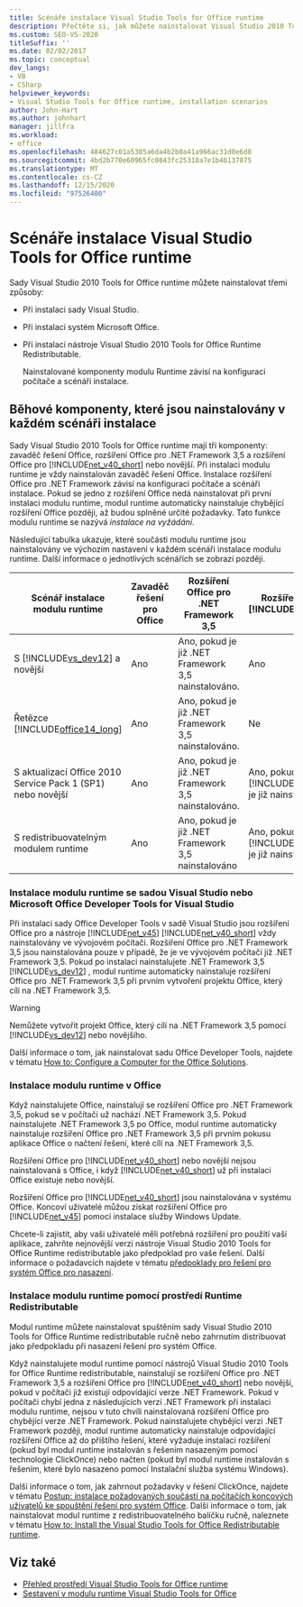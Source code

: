 ```yaml
---
title: Scénáře instalace Visual Studio Tools for Office runtime
description: Přečtěte si, jak můžete nainstalovat Visual Studio 2010 Tools for Office runtime. Tento článek popisuje tři scénáře instalace.
ms.custom: SEO-VS-2020
titleSuffix: ''
ms.date: 02/02/2017
ms.topic: conceptual
dev_langs:
- VB
- CSharp
helpviewer_keywords:
- Visual Studio Tools for Office runtime, installation scenarios
author: John-Hart
ms.author: johnhart
manager: jillfra
ms.workload:
- office
ms.openlocfilehash: 484627c01a5385a6da4b2b0a41a966ac31d0e6d8
ms.sourcegitcommit: 4bd2b770e60965fc0843fc25318a7e1b46137875
ms.translationtype: MT
ms.contentlocale: cs-CZ
ms.lasthandoff: 12/15/2020
ms.locfileid: "97526400"
---
```

# <a name="visual-studio-tools-for-office-runtime-installation-scenarios"></a>Scénáře instalace Visual Studio Tools for Office runtime
  Sady Visual Studio 2010 Tools for Office runtime můžete nainstalovat třemi způsoby:

- Při instalaci sady Visual Studio.

- Při instalaci systém Microsoft Office.

- Při instalaci nástroje Visual Studio 2010 Tools for Office Runtime Redistributable.

  Nainstalované komponenty modulu Runtime závisí na konfiguraci počítače a scénáři instalace.

## <a name="runtime-components-that-are-installed-in-each-installation-scenario"></a>Běhové komponenty, které jsou nainstalovány v každém scénáři instalace
 Sady Visual Studio 2010 Tools for Office runtime mají tři komponenty: zavaděč řešení Office, rozšíření Office pro .NET Framework 3,5 a rozšíření Office pro [!INCLUDE[net_v40_short](../sharepoint/includes/net-v40-short-md.md)] nebo novější. Při instalaci modulu runtime je vždy nainstalován zavaděč řešení Office. Instalace rozšíření Office pro .NET Framework závisí na konfiguraci počítače a scénáři instalace. Pokud se jedno z rozšíření Office nedá nainstalovat při první instalaci modulu runtime, modul runtime automaticky nainstaluje chybějící rozšíření Office později, až budou splněné určité požadavky. Tato funkce modulu runtime se nazývá *instalace na vyžádání*.

 Následující tabulka ukazuje, které součásti modulu runtime jsou nainstalovány ve výchozím nastavení v každém scénáři instalace modulu runtime. Další informace o jednotlivých scénářích se zobrazí později.

|Scénář instalace modulu runtime|Zavaděč řešení pro Office|Rozšíření Office pro .NET Framework 3,5|Rozšíření Office pro [!INCLUDE[net_v40_short](../sharepoint/includes/net-v40-short-md.md)]|Rozšíření Office pro [!INCLUDE[net_v45](../vsto/includes/net-v45-md.md)]|
|-----------------------------------|----------------------------|--------------------------------------------------| - |---------------------------------------------------------------------------|
|S [!INCLUDE[vs_dev12](../vsto/includes/vs-dev12-md.md)] a novější|Ano|Ano, pokud je již .NET Framework 3,5 nainstalováno.|Ano|Ano|
|Řetězce [!INCLUDE[office14_long](../vsto/includes/office14-long-md.md)]|Ano|Ano, pokud je již .NET Framework 3,5 nainstalováno.|Ne|Ne|
|S aktualizací Office 2010 Service Pack 1 (SP1) nebo novější|Ano|Ano, pokud je již .NET Framework 3,5 nainstalováno.|Ano, pokud [!INCLUDE[net_v40_short](../sharepoint/includes/net-v40-short-md.md)] je již nainstalováno.|Ne|
|S redistribuovatelným modulem runtime|Ano|Ano, pokud je již .NET Framework 3,5 nainstalováno|Ano, pokud [!INCLUDE[net_v40_short](../sharepoint/includes/net-v40-short-md.md)] je již nainstalováno.|Ano, pokud [!INCLUDE[net_v45](../vsto/includes/net-v45-md.md)] je již nainstalováno.|

### <a name="install-the-runtime-with-visual-studio-or-the-microsoft-office-developer-tools-for-visual-studio"></a>Instalace modulu runtime se sadou Visual Studio nebo Microsoft Office Developer Tools for Visual Studio
 Při instalaci sady Office Developer Tools v sadě Visual Studio jsou rozšíření Office pro a nástroje [!INCLUDE[net_v45](../vsto/includes/net-v45-md.md)] [!INCLUDE[net_v40_short](../sharepoint/includes/net-v40-short-md.md)] vždy nainstalovány ve vývojovém počítači. Rozšíření Office pro .NET Framework 3,5 jsou nainstalována pouze v případě, že je ve vývojovém počítači již .NET Framework 3,5. Pokud po instalaci nainstalujete .NET Framework 3,5 [!INCLUDE[vs_dev12](../vsto/includes/vs-dev12-md.md)] , modul runtime automaticky nainstaluje rozšíření Office pro .NET Framework 3,5 při prvním vytvoření projektu Office, který cílí na .NET Framework 3,5.

> [!WARNING]
> Nemůžete vytvořit projekt Office, který cílí na .NET Framework 3,5 pomocí [!INCLUDE[vs_dev12](../vsto/includes/vs-dev12-md.md)] nebo novějšího.

 Další informace o tom, jak nainstalovat sadu Office Developer Tools, najdete v tématu [How to: Configure a Computer for the Office Solutions](../vsto/how-to-configure-a-computer-to-develop-office-solutions.md).

### <a name="install-the-runtime-with-office"></a>Instalace modulu runtime v Office
 Když nainstalujete Office, nainstalují se rozšíření Office pro .NET Framework 3,5, pokud se v počítači už nachází .NET Framework 3,5. Pokud nainstalujete .NET Framework 3,5 po Office, modul runtime automaticky nainstaluje rozšíření Office pro .NET Framework 3,5 při prvním pokusu aplikace Office o načtení řešení, které cílí na .NET Framework 3,5.

 Rozšíření Office pro [!INCLUDE[net_v40_short](../sharepoint/includes/net-v40-short-md.md)] nebo novější nejsou nainstalovaná s Office, i když [!INCLUDE[net_v40_short](../sharepoint/includes/net-v40-short-md.md)] už při instalaci Office existuje nebo novější.

 Rozšíření Office pro [!INCLUDE[net_v40_short](../sharepoint/includes/net-v40-short-md.md)] jsou nainstalována v systému Office. Koncoví uživatelé můžou získat rozšíření Office pro [!INCLUDE[net_v45](../vsto/includes/net-v45-md.md)] pomocí instalace služby Windows Update.

 Chcete-li zajistit, aby vaši uživatelé měli potřebná rozšíření pro použití vaší aplikace, zahrňte nejnovější verzi nástroje Visual Studio 2010 Tools for Office Runtime redistributable jako předpoklad pro vaše řešení. Další informace o požadavcích najdete v tématu [předpoklady pro řešení pro systém Office pro nasazení](/previous-versions/bb608617(v=vs.110)).

### <a name="install-the-runtime-by-using-the-runtime-redistributable"></a>Instalace modulu runtime pomocí prostředí Runtime Redistributable
 Modul runtime můžete nainstalovat spuštěním sady Visual Studio 2010 Tools for Office Runtime redistributable ručně nebo zahrnutím distribuovat jako předpokladu při nasazení řešení pro systém Office.

 Když nainstalujete modul runtime pomocí nástrojů Visual Studio 2010 Tools for Office Runtime redistributable, nainstalují se rozšíření Office pro .NET Framework 3,5 a rozšíření Office pro [!INCLUDE[net_v40_short](../sharepoint/includes/net-v40-short-md.md)] nebo novější, pokud v počítači již existují odpovídající verze .NET Framework. Pokud v počítači chybí jedna z následujících verzí .NET Framework při instalaci modulu runtime, nejsou v tuto chvíli nainstalovaná rozšíření Office pro chybějící verze .NET Framework. Pokud nainstalujete chybějící verzi .NET Framework později, modul runtime automaticky nainstaluje odpovídající rozšíření Office až do příštího řešení, které vyžaduje instalaci rozšíření (pokud byl modul runtime instalován s řešením nasazeným pomocí technologie ClickOnce) nebo načten (pokud byl modul runtime instalován s řešením, které bylo nasazeno pomocí Instalační služba systému Windows).

 Další informace o tom, jak zahrnout požadavky v řešení ClickOnce, najdete v tématu [Postup: instalace požadovaných součástí na počítačích koncových uživatelů ke spouštění řešení pro systém Office](/previous-versions/bb608608(v=vs.110)). Další informace o tom, jak nainstalovat modul runtime z redistribuovatelného balíčku ručně, naleznete v tématu [How to: Install the Visual Studio Tools for Office Redistributable runtime](../vsto/how-to-install-the-visual-studio-tools-for-office-runtime-redistributable.md).

## <a name="see-also"></a>Viz také
- [Přehled prostředí Visual Studio Tools for Office runtime](../vsto/visual-studio-tools-for-office-runtime-overview.md)
- [Sestavení v modulu runtime Visual Studio Tools for Office](../vsto/assemblies-in-the-visual-studio-tools-for-office-runtime.md)